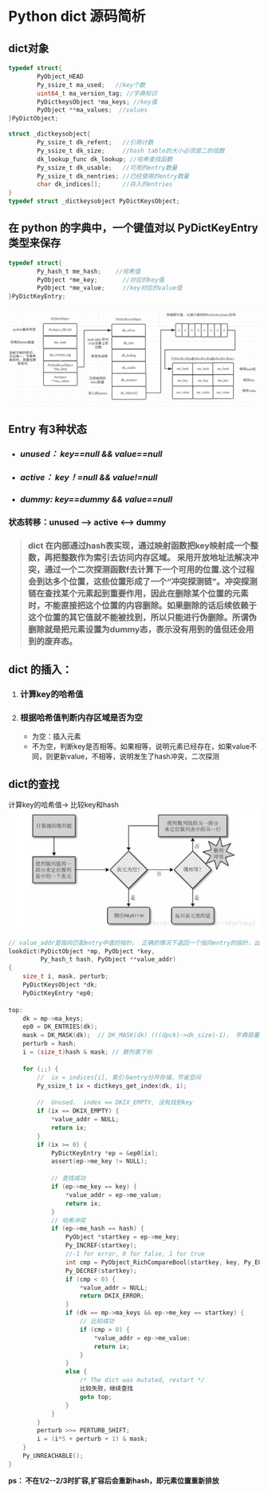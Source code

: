 # Python dict 源码简析

## **dict对象**
```C    
typedef struct{ 
        PyObject_HEAD   
        Py_ssize_t ma_used;   //key个数 
        uint64_t ma_version_tag; //字典标识     
        PyDictkeysObject *ma_keys; //key值      
        PyObject **ma_values;  //values 
}PyDictObject;  
```
```C
struct _dictkeysobject{ 
        Py_ssize_t dk_refent;   //引用计数      
        Py_ssize_t dk_size;     //hash table的大小必须是二的倍数        
        dk_lookup_func dk_lookup; //哈希查找函数        
        Py_ssize_t dk_usable;   //可用的entry数量       
        Py_ssize_t dk_nentries; //已经使用的entry数量   
        char dk_indices[];      //存入的entries 
}
typedef struct _dictkeysobject PyDictKeysObject;
```

## **在 python 的字典中，一个键值对以 PyDictKeyEntry 类型来保存**
```C
typedef struct{ 
        Py_hash_t me_hash;    //哈希值  
        PyObject *me_key;       //对应的key值   
        PyObject *me_value;     //key对应的value值      
}PyDictKeyEntry;        
```
![list](pictures/dict-mem.png)

## **Entry 有3种状态**
- ### *unused： key==null && value==null*
- ### *active： key！=null && value!=null*
- ### *dummy:  key==dummy && value==null*     

### **状态转移：unused --> active <--> dummy**




>### **dict** 在内部通过hash表实现，通过映射函数把key映射成一个整数，再把整数作为索引去访问内存区域。 采用开放地址法解决冲突，通过一个二次探测函数f去计算下一个可用的位置.这个过程会到达多个位置，这些位置形成了一个“冲突探测链”。冲突探测链在查找某个元素起到重要作用，因此在删除某个位置的元素时，不能直接把这个位置的内容删除。如果删除的话后续依赖于这个位置的其它值就不能被找到，所以只能进行伪删除。所谓伪删除就是把元素设置为dummy态，表示没有用到的值但还会用到的废弃态。

## dict 的插入：           
1. ### 计算key的哈希值      
2. ### 根据哈希值判断内存区域是否为空           
   - 为空：插入元素             
   - 不为空，判断key是否相等。如果相等，说明元素已经存在，如果value不同，则更新value，不相等，说明发生了hash冲突，二次探测        

## dict的查找    
计算key的哈希值-> 比较key和hash 
![list](pictures/dict.jpeg)



```C 
// value_addr是指向匹配entry中值的指针。 正确的情况下返回一个指向entry的指针，出错则会返回NULL
lookdict(PyDictObject *mp, PyObject *key,
         Py_hash_t hash, PyObject **value_addr)
{
    size_t i, mask, perturb;
    PyDictKeysObject *dk;
    PyDictKeyEntry *ep0;

top:
    dk = mp->ma_keys;
    ep0 = DK_ENTRIES(dk);
    mask = DK_MASK(dk);  // DK_MASK(dk) (((dpck)->dk_size)-1)， 字典容量减一
    perturb = hash;
    i = (size_t)hash & mask; // 散列表下标

    for (;;) {
        //  ix = indices[i], 索引与entry分开存储，节省空间
        Py_ssize_t ix = dictkeys_get_index(dk, i);

        //  Unused.  index == DKIX_EMPTY, 没有找到key
        if (ix == DKIX_EMPTY) {
            *value_addr = NULL;
            return ix;
        }
        if (ix >= 0) {
            PyDictKeyEntry *ep = &ep0[ix];
            assert(ep->me_key != NULL);

            // 查找成功
            if (ep->me_key == key) {
                *value_addr = ep->me_value;
                return ix;
            }
            // 哈希冲突
            if (ep->me_hash == hash) {
                PyObject *startkey = ep->me_key;
                Py_INCREF(startkey);
                //-1 for error, 0 for false, 1 for true
                int cmp = PyObject_RichCompareBool(startkey, key, Py_EQ);
                Py_DECREF(startkey);
                if (cmp < 0) {
                    *value_addr = NULL;
                    return DKIX_ERROR;
                }
                if (dk == mp->ma_keys && ep->me_key == startkey) {
                    // 比较成功
                    if (cmp > 0) {
                        *value_addr = ep->me_value;
                        return ix;
                    }
                }
                else {
                    /* The dict was mutated, restart */
                    比较失败，继续查找
                    goto top;
                }
            }
        }
        perturb >>= PERTURB_SHIFT;
        i = (i*5 + perturb + 1) & mask;
    }
    Py_UNREACHABLE();
}


```
**ps： 不在1/2--2/3时扩容,扩容后会重新hash，即元素位置重新排放**